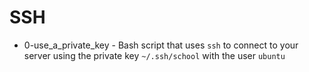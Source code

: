 # SSH

- 0-use_a_private_key - Bash script that uses `ssh` to connect to your server using the private key `~/.ssh/school` with the user `ubuntu`
